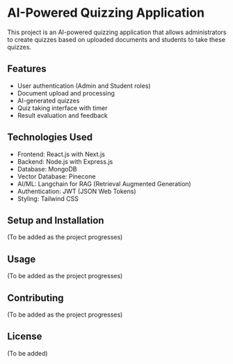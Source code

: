 # AI-Powered Quizzing Application

This project is an AI-powered quizzing application that allows administrators to create quizzes based on uploaded documents and students to take these quizzes.

## Features

- User authentication (Admin and Student roles)
- Document upload and processing
- AI-generated quizzes
- Quiz taking interface with timer
- Result evaluation and feedback

## Technologies Used

- Frontend: React.js with Next.js
- Backend: Node.js with Express.js
- Database: MongoDB
- Vector Database: Pinecone
- AI/ML: Langchain for RAG (Retrieval Augmented Generation)
- Authentication: JWT (JSON Web Tokens)
- Styling: Tailwind CSS

## Setup and Installation

(To be added as the project progresses)

## Usage

(To be added as the project progresses)

## Contributing

(To be added as the project progresses)

## License

(To be added)
